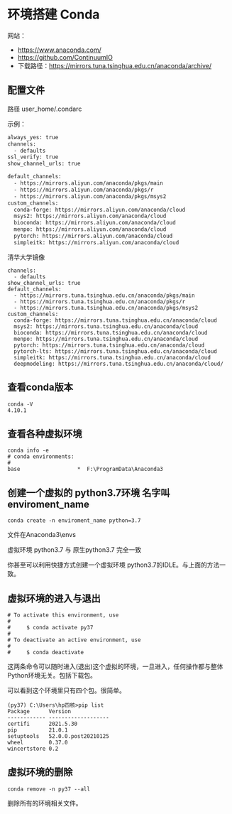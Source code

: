 # 环境搭建 Conda

网站：

- https://www.anaconda.com/
- https://github.com/ContinuumIO
- 下载路径：https://mirrors.tuna.tsinghua.edu.cn/anaconda/archive/

## 配置文件

路径 user_home/.condarc

示例：

```txt
always_yes: true
channels:
  - defaults
ssl_verify: true
show_channel_urls: true

default_channels:
  - https://mirrors.aliyun.com/anaconda/pkgs/main
  - https://mirrors.aliyun.com/anaconda/pkgs/r
  - https://mirrors.aliyun.com/anaconda/pkgs/msys2
custom_channels:
  conda-forge: https://mirrors.aliyun.com/anaconda/cloud
  msys2: https://mirrors.aliyun.com/anaconda/cloud
  bioconda: https://mirrors.aliyun.com/anaconda/cloud
  menpo: https://mirrors.aliyun.com/anaconda/cloud
  pytorch: https://mirrors.aliyun.com/anaconda/cloud
  simpleitk: https://mirrors.aliyun.com/anaconda/cloud

```

清华大学镜像

```
channels:
  - defaults
show_channel_urls: true
default_channels:
  - https://mirrors.tuna.tsinghua.edu.cn/anaconda/pkgs/main
  - https://mirrors.tuna.tsinghua.edu.cn/anaconda/pkgs/r
  - https://mirrors.tuna.tsinghua.edu.cn/anaconda/pkgs/msys2
custom_channels:
  conda-forge: https://mirrors.tuna.tsinghua.edu.cn/anaconda/cloud
  msys2: https://mirrors.tuna.tsinghua.edu.cn/anaconda/cloud
  bioconda: https://mirrors.tuna.tsinghua.edu.cn/anaconda/cloud
  menpo: https://mirrors.tuna.tsinghua.edu.cn/anaconda/cloud
  pytorch: https://mirrors.tuna.tsinghua.edu.cn/anaconda/cloud
  pytorch-lts: https://mirrors.tuna.tsinghua.edu.cn/anaconda/cloud
  simpleitk: https://mirrors.tuna.tsinghua.edu.cn/anaconda/cloud
  deepmodeling: https://mirrors.tuna.tsinghua.edu.cn/anaconda/cloud/
```





## 查看conda版本

```none
conda -V		
4.10.1
```

## 查看各种虚拟环境

```none
conda info -e		
# conda environments:
#
base                  *  F:\ProgramData\Anaconda3
```

##  创建一个虚拟的 python3.7环境 名字叫enviroment_name

```none
conda create -n enviroment_name python=3.7
```

文件在Anaconda3\envs

虚拟环境 python3.7 与 原生python3.7 完全一致

你甚至可以利用快捷方式创建一个虚拟环境 python3.7的IDLE。与上面的方法一致。

## 虚拟环境的进入与退出

```none
# To activate this environment, use
#
#     $ conda activate py37
#
# To deactivate an active environment, use
#
#     $ conda deactivate
```

这两条命令可以随时进入(退出)这个虚拟的环境，一旦进入，任何操作都与整体Python环境无关。包括下载包。

可以看到这个环境里只有四个包。很简单。

```shell
(py37) C:\Users\hp四核>pip list
Package      Version
------------ -------------------
certifi      2021.5.30
pip          21.0.1
setuptools   52.0.0.post20210125
wheel        0.37.0
wincertstore 0.2
```

## 虚拟环境的删除

```none
conda remove -n py37 --all
```

删除所有的环境相关文件。

